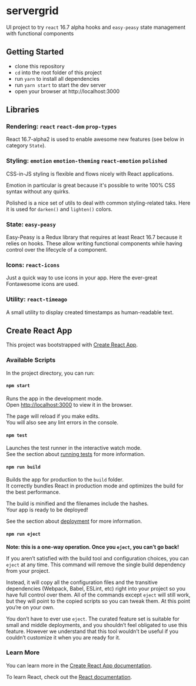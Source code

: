 # servergrid
UI project to try `react` 16.7 alpha hooks and `easy-peasy` state management with functional components

## Getting Started
* clone this repository
* `cd` into the root folder of this project
* run `yarn` to install all dependencies
* run `yarn start` to start the dev server                      
* open your browser at http://localhost:3000 

## Libraries

### Rendering: `react` `react-dom` `prop-types`
React 16.7-alpha2 is used to enable awesome new features (see below in category `State`).
 
### Styling: `emotion` `emotion-theming` `react-emotion` `polished`
CSS-in-JS styling is flexible and flows nicely with React applications.

Emotion in particular is great because it's possible to write 100% CSS syntax without any quirks.

Polished is a nice set of utils to deal with common styling-related taks. Here it is used for `darken()` and `lighten()` colors. 

### State: `easy-peasy`
Easy-Peasy is a Redux library that requires at least React 16.7 because it relies on hooks. These allow writing functional components while having control over the lifecycle of a component.

### Icons: `react-icons`
Just a quick way to use icons in your app. Here the ever-great Fontawesome icons are used.

### Utility: `react-timeago`
A small utility to display created timestamps as human-readable text.


## Create React App
This project was bootstrapped with [Create React App](https://github.com/facebook/create-react-app).

### Available Scripts

In the project directory, you can run:

#### `npm start`

Runs the app in the development mode.<br>
Open [http://localhost:3000](http://localhost:3000) to view it in the browser.

The page will reload if you make edits.<br>
You will also see any lint errors in the console.

#### `npm test`

Launches the test runner in the interactive watch mode.<br>
See the section about [running tests](https://facebook.github.io/create-react-app/docs/running-tests) for more information.

#### `npm run build`

Builds the app for production to the `build` folder.<br>
It correctly bundles React in production mode and optimizes the build for the best performance.

The build is minified and the filenames include the hashes.<br>
Your app is ready to be deployed!

See the section about [deployment](https://facebook.github.io/create-react-app/docs/deployment) for more information.

#### `npm run eject`

**Note: this is a one-way operation. Once you `eject`, you can’t go back!**

If you aren’t satisfied with the build tool and configuration choices, you can `eject` at any time. This command will remove the single build dependency from your project.

Instead, it will copy all the configuration files and the transitive dependencies (Webpack, Babel, ESLint, etc) right into your project so you have full control over them. All of the commands except `eject` will still work, but they will point to the copied scripts so you can tweak them. At this point you’re on your own.

You don’t have to ever use `eject`. The curated feature set is suitable for small and middle deployments, and you shouldn’t feel obligated to use this feature. However we understand that this tool wouldn’t be useful if you couldn’t customize it when you are ready for it.

### Learn More

You can learn more in the [Create React App documentation](https://facebook.github.io/create-react-app/docs/getting-started).

To learn React, check out the [React documentation](https://reactjs.org/).
